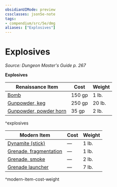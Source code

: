 ```yaml
---
obsidianUIMode: preview
cssclasses: json5e-note
tags:
- compendium/src/5e/dmg
aliases: ["Explosives"]
---
```

# Explosives
*Source: Dungeon Master's Guide p. 267* 

**Explosives**

| Renaissance Item | Cost | Weight |
|------------------|------|--------|
| [Bomb](Mechanics/items/bomb.md) | 150 gp | 1 lb. |
| [Gunpowder, keg](Mechanics/items/gunpowder-keg.md) | 250 gp | 20 lb. |
| [Gunpowder, powder horn](Mechanics/items/gunpowder-horn.md) | 35 gp | 2 lb. |
^explosives

| Modern Item | Cost | Weight |
|-------------|------|--------|
| [Dynamite (stick)](Mechanics/items/dynamite-stick.md) | — | 1 lb. |
| [Grenade, fragmentation](Mechanics/items/fragmentation-grenade.md) | — | 1 lb. |
| [Grenade, smoke](Mechanics/items/smoke-grenade.md) | — | 2 lb. |
| [Grenade launcher](Mechanics/items/grenade-launcher.md) | — | 7 lb. |
^modern-item-cost-weight